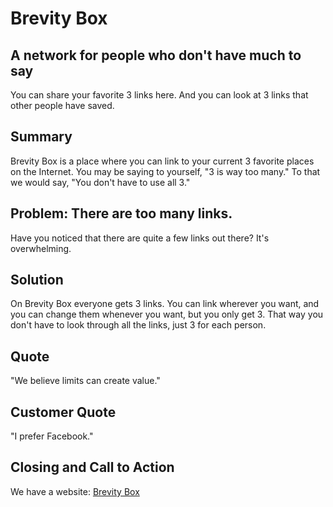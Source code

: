 # Brevity Box

## A network for people who don't have much to say
You can share your favorite 3 links here. And you can look at 3 links that other people
have saved.

## Summary
Brevity Box is a place where you can link to your current 3 favorite places on the
Internet. You may be saying to yourself, "3 is way too many." To that we would say,
"You don't have to use all 3."

## Problem: There are too many links.
Have you noticed that there are quite a few links out there? It's overwhelming.

## Solution
On Brevity Box everyone gets 3 links. You can link wherever you want, and you can change
them whenever you want, but you only get 3. That way you don't have to look through
all the links, just 3 for each person.

## Quote
"We believe limits can create value."

## Customer Quote
"I prefer Facebook."

## Closing and Call to Action
We have a website: [Brevity Box](http://brevitybox.com)
